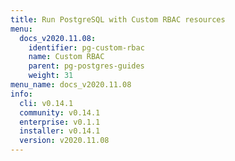 ```yaml
---
title: Run PostgreSQL with Custom RBAC resources
menu:
  docs_v2020.11.08:
    identifier: pg-custom-rbac
    name: Custom RBAC
    parent: pg-postgres-guides
    weight: 31
menu_name: docs_v2020.11.08
info:
  cli: v0.14.1
  community: v0.14.1
  enterprise: v0.1.1
  installer: v0.14.1
  version: v2020.11.08
---
```


